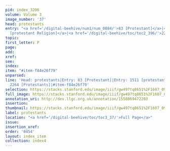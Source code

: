 ```yaml
---
pid: index_3206
volume: Volume 3
image_number: '37'
head: protestants
entry: "<a href='/digital-beehive/num1/num_0084/'>83 [Protestant]</a>|<a href='/digital-beehive/toc/toc2_297/'>1511
  [protestant Religion]</a>|<a href='/digital-beehive/toc/toc2_396/'>2264 [Protestants]</a>"
topic: 
first_letter: P
page: 
add: 
xref: 
see: 
index: 
item: "#item-f84e26f79"
unparsed: 
line: 'Head: protestants|Entry: 83 [Protestant]|Entry: 1511 [protestant Religion]|Entry:
  2264 [Protestants]|#item-f84e26f79'
selection: https://stacks.stanford.edu/image/iiif/gw497tq8651%2F1607_0980/1498,1929,790,133/full/0/default.jpg
full_image: https://stacks.stanford.edu/image/iiif/gw497tq8651%2F1607_0980/full/full/0/default.jpg
annotation_uri: http://dev.llgc.org.uk/annotation/1550869472203
insertion: 
thumbnail: https://stacks.stanford.edu/image/iiif/gw497tq8651%2F1607_0980/1498,1929,790,133/150,/0/default.jpg
label: protestants
location: "<a href='/digital-beehive/toc/toc3_37/'>Full Page</a>"
issue: 
insertion_xref: 
order: '0454'
layout: index_item
collection: index4
---
```

